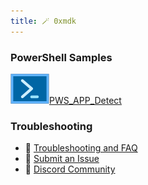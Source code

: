 ```yaml
---
title: 🪄 0xmdk
---
```



### PowerShell Samples 
![Pws_Icon](/cus_img/pws_icon-002.png)[PWS_APP_Detect](PWS_Detect_installed_app.md)


### Troubleshooting
- 🚧 [Troubleshooting and FAQ](notes/troubleshooting.md)
- 🐛 [Submit an Issue](https://github.com/jackyzha0/quartz/issues)
- 👀 [Discord Community](https://discord.gg/cRFFHYye7t)
